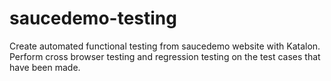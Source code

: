 # saucedemo-testing

Create automated functional testing from saucedemo website with Katalon. <br />
Perform cross browser testing and regression testing on the test cases that have been made.
